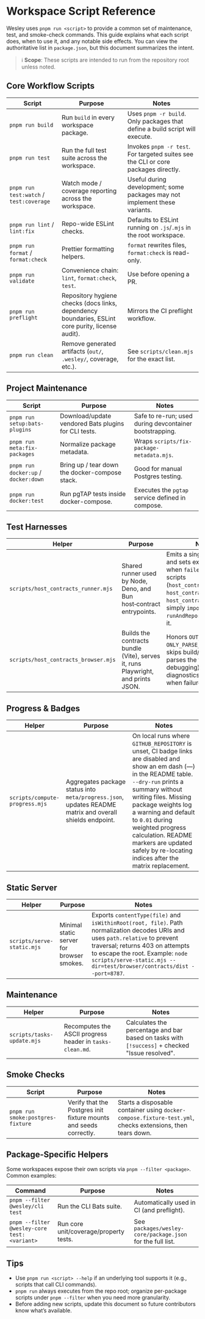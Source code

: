 # Workspace Script Reference

Wesley uses `pnpm run <script>` to provide a common set of maintenance, test, and smoke-check commands. This guide explains what each script does, when to use it, and any notable side effects. You can view the authoritative list in `package.json`, but this document summarizes the intent.

> ℹ️ **Scope**: These scripts are intended to run from the repository root unless noted.

## Core Workflow Scripts

| Script | Purpose | Notes |
| --- | --- | --- |
| `pnpm run build` | Run `build` in every workspace package. | Uses `pnpm -r build`. Only packages that define a build script will execute. |
| `pnpm run test` | Run the full test suite across the workspace. | Invokes `pnpm -r test`. For targeted suites see the CLI or core packages directly. |
| `pnpm run test:watch` / `test:coverage` | Watch mode / coverage reporting across the workspace. | Useful during development; some packages may not implement these variants. |
| `pnpm run lint` / `lint:fix` | Repo-wide ESLint checks. | Defaults to ESLint running on `.js`/`.mjs` in the root workspace. |
| `pnpm run format` / `format:check` | Prettier formatting helpers. | `format` rewrites files, `format:check` is read-only. |
| `pnpm run validate` | Convenience chain: `lint`, `format:check`, `test`. | Use before opening a PR. |
| `pnpm run preflight` | Repository hygiene checks (docs links, dependency boundaries, ESLint core purity, license audit). | Mirrors the CI preflight workflow. |
| `pnpm run clean` | Remove generated artifacts (`out/`, `.wesley/`, coverage, etc.). | See `scripts/clean.mjs` for the exact list. |

## Project Maintenance

| Script | Purpose | Notes |
| --- | --- | --- |
| `pnpm run setup:bats-plugins` | Download/update vendored Bats plugins for CLI tests. | Safe to re-run; used during devcontainer bootstrapping. |
| `pnpm run meta:fix-packages` | Normalize package metadata. | Wraps `scripts/fix-package-metadata.mjs`. |
| `pnpm run docker:up` / `docker:down` | Bring up / tear down the docker-compose stack. | Good for manual Postgres testing. |
| `pnpm run docker:test` | Run pgTAP tests inside docker-compose. | Executes the `pgtap` service defined in compose. |

## Test Harnesses

| Helper | Purpose | Notes |
| --- | --- | --- |
| `scripts/host_contracts_runner.mjs` | Shared runner used by Node, Deno, and Bun host‑contract entrypoints. | Emits a single JSON result and sets exit code (0 when `failed === 0`). Entry scripts (`host_contracts_node.mjs`, `host_contracts_deno.mjs`, `host_contracts_bun.mjs`) simply `import { runAndReport }` and await it. |
| `scripts/host_contracts_browser.mjs` | Builds the contracts bundle (Vite), serves it, runs Playwright, and prints JSON. | Honors `OUT_JSON`. When `ONLY_PARSE_OUT_JSON=1`, skips build/serve and only parses the file (useful for debugging). Logs verifyIr diagnostics to stderr when failures occur. |

## Progress & Badges

| Helper | Purpose | Notes |
| --- | --- | --- |
| `scripts/compute-progress.mjs` | Aggregates package status into `meta/progress.json`, updates README matrix and overall shields endpoint. | On local runs where `GITHUB_REPOSITORY` is unset, CI badge links are disabled and show an em dash (—) in the README table. `--dry-run` prints a summary without writing files. Missing package weights log a warning and default to `0.01` during weighted progress calculation. README markers are updated safely by re-locating indices after the matrix replacement. |

## Static Server

| Helper | Purpose | Notes |
| --- | --- | --- |
| `scripts/serve-static.mjs` | Minimal static server for browser smokes. | Exports `contentType(file)` and `isWithinRoot(root, file)`. Path normalization decodes URIs and uses `path.relative` to prevent traversal; returns 403 on attempts to escape the root. Example: `node scripts/serve-static.mjs --dir=test/browser/contracts/dist --port=8787`. |

## Maintenance

| Helper | Purpose | Notes |
| --- | --- | --- |
| `scripts/tasks-update.mjs` | Recomputes the ASCII progress header in `tasks-clean.md`. | Calculates the percentage and bar based on tasks with `[!success]` + checked "Issue resolved". |

## Smoke Checks

| Script | Purpose | Notes |
| --- | --- | --- |
| `pnpm run smoke:postgres-fixture` | Verify that the Postgres init fixture mounts and seeds correctly. | Starts a disposable container using `docker-compose.fixture-test.yml`, checks extensions, then tears down. |

## Package-Specific Helpers

Some workspaces expose their own scripts via `pnpm --filter <package>`. Common examples:

| Command | Purpose | Notes |
| --- | --- | --- |
| `pnpm --filter @wesley/cli test` | Run the CLI Bats suite. | Automatically used in CI (and preflight). |
| `pnpm --filter @wesley-core test:<variant>` | Run core unit/coverage/property tests. | See `packages/wesley-core/package.json` for the full list. |

## Tips

- Use `pnpm run <script> --help` if an underlying tool supports it (e.g., scripts that call CLI commands).
- `pnpm run` always executes from the repo root; organize per-package scripts under `pnpm --filter` when you need more granularity.
- Before adding new scripts, update this document so future contributors know what’s available.
